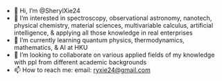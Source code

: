 - 👋 Hi, I’m @SherylXie24
- 👀 I’m interested in spectroscopy, observational astronomy, nanotech, physical chemistry, material sciences, multivariable calculus, artificial intelligence, & applying all those knowledge in real enterprises
- 🌱 I’m currently learning quantum physics, thermodynamics, mathematics, & AI at HKU
- 💞️ I’m looking to collaborate on various applied fields of my knowledge with ppl from different academic backgrounds
- 📫 How to reach me: email: ryxie24@gmail.com

<!---
SherylXie24/SherylXie24 is a ✨ special ✨ repository because its `README.md` (this file) appears on your GitHub profile.
You can click the Preview link to take a look at your changes.
--->
